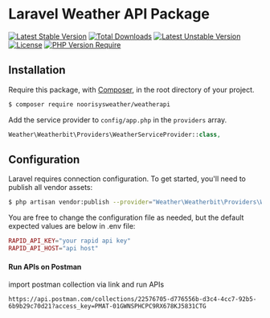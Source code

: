 # Laravel Weather API Package

[![Latest Stable Version](http://poser.pugx.org/phpunit/phpunit/v)](https://packagist.org/packages/phpunit/phpunit) [![Total Downloads](http://poser.pugx.org/phpunit/phpunit/downloads)](https://packagist.org/packages/phpunit/phpunit) [![Latest Unstable Version](http://poser.pugx.org/phpunit/phpunit/v/unstable)](https://packagist.org/packages/phpunit/phpunit) [![License](http://poser.pugx.org/phpunit/phpunit/license)](https://packagist.org/packages/phpunit/phpunit) [![PHP Version Require](http://poser.pugx.org/phpunit/phpunit/require/php)](https://packagist.org/packages/phpunit/phpunit)

## Installation
Require this package, with [Composer](https://packagist.org/), in the root directory of your project.

```bash
$ composer require noorisysweather/weatherapi
```

Add the service provider to `config/app.php` in the `providers` array.

```php
Weather\Weatherbit\Providers\WeatherServiceProvider::class,
```

## Configuration

Laravel requires connection configuration. To get started, you'll need to publish all vendor assets:

```bash
$ php artisan vendor:publish --provider="Weather\Weatherbit\Providers\WeatherServiceProvider"
```

You are free to change the configuration file as needed, but the default expected values are below in .env file:

```php
RAPID_API_KEY="your rapid api key"
RAPID_API_HOST="api host" 
```

#### Run APIs on Postman

import postman collection via link and run APIs 
```
https://api.postman.com/collections/22576705-d776556b-d3c4-4cc7-92b5-6b9b29c70d21?access_key=PMAT-01GWNSPHCPC9RX678KJ5831CTG
```

